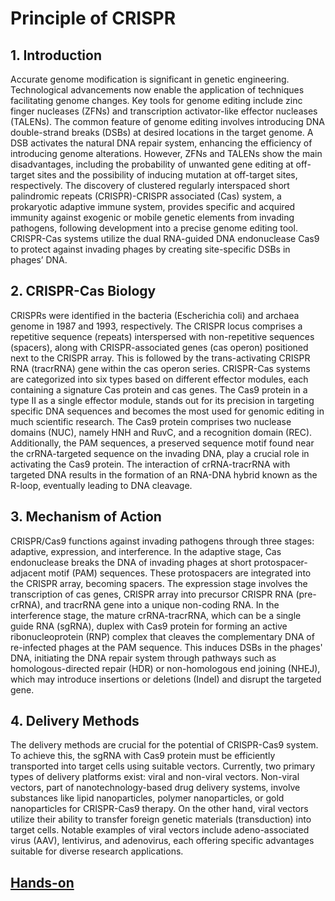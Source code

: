 # Principle of CRISPR


## 1.	Introduction
Accurate genome modification is significant in genetic engineering. Technological advancements now enable the application of techniques facilitating genome changes. Key tools for genome editing include zinc finger nucleases (ZFNs) and transcription activator-like effector nucleases (TALENs). The common feature of genome editing involves introducing DNA double-strand breaks (DSBs) at desired locations in the target genome. A DSB activates the natural DNA repair system, enhancing the efficiency of introducing genome alterations. However, ZFNs and TALENs show the main disadvantages, including the probability of unwanted gene editing at off-target sites and the possibility of inducing mutation at off-target sites, respectively. The discovery of clustered regularly interspaced short palindromic repeats (CRISPR)-CRISPR associated (Cas) system, a prokaryotic adaptive immune system, provides specific and acquired immunity against exogenic or mobile genetic elements from invading pathogens, following development into a precise genome editing tool. CRISPR-Cas systems utilize the dual RNA-guided DNA endonuclease Cas9 to protect against invading phages by creating site-specific DSBs in phages’ DNA. 

## 2.	CRISPR-Cas Biology
CRISPRs were identified in the bacteria (Escherichia coli) and archaea genome in 1987 and 1993, respectively. The CRISPR locus comprises a repetitive sequence (repeats) interspersed with non-repetitive sequences (spacers), along with CRISPR-associated genes (cas operon) positioned next to the CRISPR array. This is followed by the trans-activating CRISPR RNA (tracrRNA) gene within the cas operon series. CRISPR-Cas systems are categorized into six types based on different effector modules, each containing a signature Cas protein and cas genes. The Cas9 protein in a type II as a single effector module, stands out for its precision in targeting specific DNA sequences and becomes the most used for genomic editing in much scientific research. The Cas9 protein comprises two nuclease domains (NUC), namely HNH and RuvC, and a recognition domain (REC). Additionally, the PAM sequences, a preserved sequence motif found near the crRNA-targeted sequence on the invading DNA, play a crucial role in activating the Cas9 protein. The interaction of crRNA-tracrRNA with targeted DNA results in the formation of an RNA-DNA hybrid known as the R-loop, eventually leading to DNA cleavage.

## 3.	Mechanism of Action
CRISPR/Cas9 functions against invading pathogens through three stages: adaptive, expression, and interference. In the adaptive stage, Cas endonuclease breaks the DNA of invading phages at short protospacer-adjacent motif (PAM) sequences. These protospacers are integrated into the CRISPR array, becoming spacers. The expression stage involves the transcription of cas genes, CRISPR array into precursor CRISPR RNA (pre-crRNA), and tracrRNA gene into a unique non-coding RNA. In the interference stage, the mature crRNA-tracrRNA, which can be a single guide RNA (sgRNA), duplex with Cas9 protein for forming an active ribonucleoprotein (RNP) complex that cleaves the complementary DNA of re-infected phages at the PAM sequence. This induces DSBs in the phages' DNA, initiating the DNA repair system through pathways such as homologous-directed repair (HDR) or non-homologous end joining (NHEJ), which may introduce insertions or deletions (Indel) and disrupt the targeted gene.

## 4.	Delivery Methods
The delivery methods are crucial for the potential of CRISPR-Cas9 system. To achieve this, the sgRNA with Cas9 protein must be efficiently transported into target cells using suitable vectors. Currently, two primary types of delivery platforms exist: viral and non-viral vectors. Non-viral vectors, part of nanotechnology-based drug delivery systems, involve substances like lipid nanoparticles, polymer nanoparticles, or gold nanoparticles for CRISPR-Cas9 therapy. On the other hand, viral vectors utilize their ability to transfer foreign genetic materials (transduction) into target cells. Notable examples of viral vectors include adeno-associated virus (AAV), lentivirus, and adenovirus, each offering specific advantages suitable for diverse research applications.


## [**Hands-on**](../Hands%20on/Example.html)
